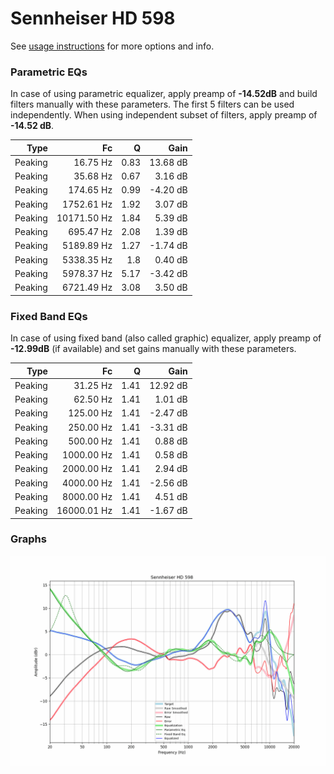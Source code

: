 # Sennheiser HD 598
See [usage instructions](https://github.com/jaakkopasanen/AutoEq#usage) for more options and info.

### Parametric EQs
In case of using parametric equalizer, apply preamp of **-14.52dB** and build filters manually
with these parameters. The first 5 filters can be used independently.
When using independent subset of filters, apply preamp of **-14.52 dB**.

| Type    | Fc          |    Q | Gain     |
|--------:|------------:|-----:|---------:|
| Peaking | 16.75 Hz    | 0.83 | 13.68 dB |
| Peaking | 35.68 Hz    | 0.67 | 3.16 dB  |
| Peaking | 174.65 Hz   | 0.99 | -4.20 dB |
| Peaking | 1752.61 Hz  | 1.92 | 3.07 dB  |
| Peaking | 10171.50 Hz | 1.84 | 5.39 dB  |
| Peaking | 695.47 Hz   | 2.08 | 1.39 dB  |
| Peaking | 5189.89 Hz  | 1.27 | -1.74 dB |
| Peaking | 5338.35 Hz  | 1.8  | 0.40 dB  |
| Peaking | 5978.37 Hz  | 5.17 | -3.42 dB |
| Peaking | 6721.49 Hz  | 3.08 | 3.50 dB  |

### Fixed Band EQs
In case of using fixed band (also called graphic) equalizer, apply preamp of **-12.99dB**
(if available) and set gains manually with these parameters.

| Type    | Fc          |    Q | Gain     |
|--------:|------------:|-----:|---------:|
| Peaking | 31.25 Hz    | 1.41 | 12.92 dB |
| Peaking | 62.50 Hz    | 1.41 | 1.01 dB  |
| Peaking | 125.00 Hz   | 1.41 | -2.47 dB |
| Peaking | 250.00 Hz   | 1.41 | -3.31 dB |
| Peaking | 500.00 Hz   | 1.41 | 0.88 dB  |
| Peaking | 1000.00 Hz  | 1.41 | 0.58 dB  |
| Peaking | 2000.00 Hz  | 1.41 | 2.94 dB  |
| Peaking | 4000.00 Hz  | 1.41 | -2.56 dB |
| Peaking | 8000.00 Hz  | 1.41 | 4.51 dB  |
| Peaking | 16000.01 Hz | 1.41 | -1.67 dB |

### Graphs
![](./Sennheiser%20HD%20598.png)